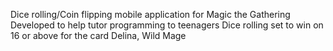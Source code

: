 Dice rolling/Coin flipping mobile application for Magic the Gathering
Developed to help tutor programming to teenagers
Dice rolling set to win on 16 or above for the card Delina, Wild Mage
